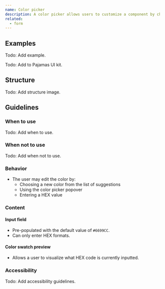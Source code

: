 ```yaml
---
name: Color picker
description: A color picker allows users to customize a component by choosing a color option. It is only available in instances where a user is adding bespoke content that needs to be differentiated.
related:
  - form
---
```


## Examples

Todo: Add example.

Todo: Add to Pajamas UI kit.

## Structure

Todo: Add structure image.

## Guidelines

### When to use

Todo: Add when to use.

### When not to use

Todo: Add when not to use.

### Behavior

- The user may edit the color by:
  - Choosing a new color from the list of suggestions
  - Using the color picker popover
  - Entering a HEX value

### Content

#### Input field

- Pre-populated with the default value of `#6699CC`.
- Can only enter HEX formats.

#### Color swatch preview

- Allows a user to visualize what HEX code is currently inputted.

### Accessibility

Todo: Add accessibility guidelines.
